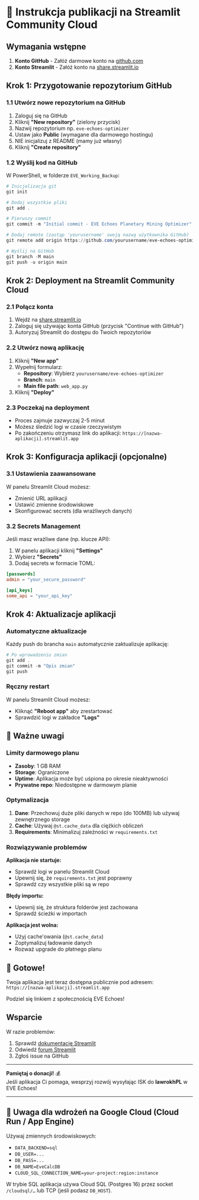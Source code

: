 # 🚀 Instrukcja publikacji na Streamlit Community Cloud

## Wymagania wstępne

1. **Konto GitHub** - Załóż darmowe konto na [github.com](https://github.com)
2. **Konto Streamlit** - Załóż konto na [share.streamlit.io](https://share.streamlit.io)

## Krok 1: Przygotowanie repozytorium GitHub

### 1.1 Utwórz nowe repozytorium na GitHub

1. Zaloguj się na GitHub
2. Kliknij **"New repository"** (zielony przycisk)
3. Nazwij repozytorium np. `eve-echoes-optimizer`
4. Ustaw jako **Public** (wymagane dla darmowego hostingu)
5. NIE inicjalizuj z README (mamy już własny)
6. Kliknij **"Create repository"**

### 1.2 Wyślij kod na GitHub

W PowerShell, w folderze `EVE_Working_Backup`:

```powershell
# Inicjalizacja git
git init

# Dodaj wszystkie pliki
git add .

# Pierwszy commit
git commit -m "Initial commit - EVE Echoes Planetary Mining Optimizer"

# Dodaj remote (zastąp 'yourusername' swoją nazwą użytkownika GitHub)
git remote add origin https://github.com/yourusername/eve-echoes-optimizer.git

# Wyślij na GitHub
git branch -M main
git push -u origin main
```

## Krok 2: Deployment na Streamlit Community Cloud

### 2.1 Połącz konta

1. Wejdź na [share.streamlit.io](https://share.streamlit.io)
2. Zaloguj się używając konta GitHub (przycisk "Continue with GitHub")
3. Autoryzuj Streamlit do dostępu do Twoich repozytoriów

### 2.2 Utwórz nową aplikację

1. Kliknij **"New app"**
2. Wypełnij formularz:
   - **Repository**: Wybierz `yourusername/eve-echoes-optimizer`
   - **Branch**: `main`
   - **Main file path**: `web_app.py`
3. Kliknij **"Deploy"**

### 2.3 Poczekaj na deployment

- Proces zajmuje zazwyczaj 2-5 minut
- Możesz śledzić logi w czasie rzeczywistym
- Po zakończeniu otrzymasz link do aplikacji: `https://[nazwa-aplikacji].streamlit.app`

## Krok 3: Konfiguracja aplikacji (opcjonalne)

### 3.1 Ustawienia zaawansowane

W panelu Streamlit Cloud możesz:
- Zmienić URL aplikacji
- Ustawić zmienne środowiskowe
- Skonfigurować secrets (dla wrażliwych danych)

### 3.2 Secrets Management

Jeśli masz wrażliwe dane (np. klucze API):

1. W panelu aplikacji kliknij **"Settings"**
2. Wybierz **"Secrets"**
3. Dodaj secrets w formacie TOML:

```toml
[passwords]
admin = "your_secure_password"

[api_keys]
some_api = "your_api_key"
```

## Krok 4: Aktualizacje aplikacji

### Automatyczne aktualizacje

Każdy push do brancha `main` automatycznie zaktualizuje aplikację:

```powershell
# Po wprowadzeniu zmian
git add .
git commit -m "Opis zmian"
git push
```

### Ręczny restart

W panelu Streamlit Cloud możesz:
- Kliknąć **"Reboot app"** aby zrestartować
- Sprawdzić logi w zakładce **"Logs"**

## 📝 Ważne uwagi

### Limity darmowego planu

- **Zasoby**: 1 GB RAM
- **Storage**: Ograniczone
- **Uptime**: Aplikacja może być uśpiona po okresie nieaktywności
- **Prywatne repo**: Niedostępne w darmowym planie

### Optymalizacja

1. **Dane**: Przechowuj duże pliki danych w repo (do 100MB) lub używaj zewnętrznego storage
2. **Cache**: Używaj `@st.cache_data` dla ciężkich obliczeń
3. **Requirements**: Minimalizuj zależności w `requirements.txt`

### Rozwiązywanie problemów

**Aplikacja nie startuje:**
- Sprawdź logi w panelu Streamlit Cloud
- Upewnij się, że `requirements.txt` jest poprawny
- Sprawdź czy wszystkie pliki są w repo

**Błędy importu:**
- Upewnij się, że struktura folderów jest zachowana
- Sprawdź ścieżki w importach

**Aplikacja jest wolna:**
- Użyj cache'owania (`@st.cache_data`)
- Zoptymalizuj ładowanie danych
- Rozważ upgrade do płatnego planu

## 🎉 Gotowe!

Twoja aplikacja jest teraz dostępna publicznie pod adresem:
`https://[nazwa-aplikacji].streamlit.app`

Podziel się linkiem z społecznością EVE Echoes!

## Wsparcie

W razie problemów:
1. Sprawdź [dokumentację Streamlit](https://docs.streamlit.io)
2. Odwiedź [forum Streamlit](https://discuss.streamlit.io)
3. Zgłoś issue na GitHub

---

**Pamiętaj o donacji!** 💰  
Jeśli aplikacja Ci pomaga, wesprzyj rozwój wysyłając ISK do **lawrokhPL** w EVE Echoes!

---

## 🧩 Uwaga dla wdrożeń na Google Cloud (Cloud Run / App Engine)

Używaj zmiennych środowiskowych:

- `DATA_BACKEND=sql`
- `DB_USER=...`
- `DB_PASS=...`
- `DB_NAME=EveCalcDB`
- `CLOUD_SQL_CONNECTION_NAME=your-project:region:instance`

W trybie SQL aplikacja używa Cloud SQL (Postgres 16) przez socket `/cloudsql/…` lub TCP (jeśli podasz `DB_HOST`).